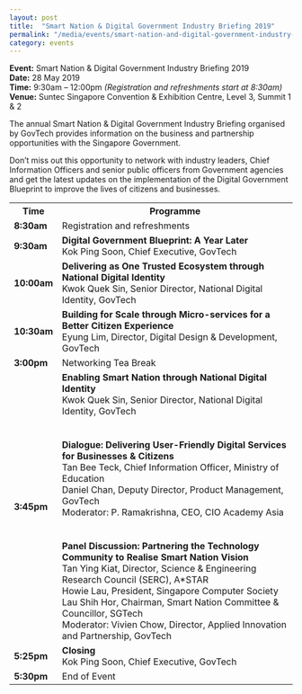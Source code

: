 ```yaml
---
layout: post
title:  "Smart Nation & Digital Government Industry Briefing 2019"
permalink: "/media/events/smart-nation-and-digital-government-industry-briefing-2019"
category: events
---
```


**Event:** Smart Nation & Digital Government Industry Briefing 2019<br>
**Date:** 28 May 2019 <br>
**Time:** 9:30am – 12:00pm *(Registration and refreshments start at 8:30am)* <br>
**Venue:** Suntec Singapore Convention & Exhibition Centre, Level 3, Summit 1 & 2 <br>
 
The annual Smart Nation & Digital Government Industry Briefing organised by GovTech provides information on the business and partnership opportunities with the Singapore Government.
 
Don’t miss out this opportunity to network with industry leaders, Chief Information Officers and senior public officers from Government agencies and get the latest updates on the implementation of the Digital Government Blueprint to improve the lives of citizens and businesses.


<table>
  <tr>
    <th>Time</th>
    <th>Programme</th>
  </tr>
  <tr>
    <td><span style="font-weight:bold">8:30am</span></td>
    <td>Registration and refreshments</td>
  </tr>
  <tr>
    <td><span style="font-weight:bold">9:30am</span></td>
    <td><span style="font-weight:bold">Digital Government Blueprint: A Year Later</span><br>Kok Ping Soon, Chief Executive, GovTech</td>
  </tr>
  <tr>
    <td><span style="font-weight:bold">10:00am</span></td>
    <td><span style="font-weight:bold">Delivering as One Trusted Ecosystem through National Digital Identity</span><br>Kwok Quek Sin, Senior Director, National Digital Identity, GovTech</td>
  </tr>
  <tr>
    <td><span style="font-weight:bold">10:30am</span></td>
    <td><span style="font-weight:bold">Building for Scale through Micro-services for a Better Citizen Experience</span><br>Eyung Lim, Director, Digital Design & Development, GovTech</td>
  </tr>
  <tr>
    <td><span style="font-weight:bold">3:00pm</span></td>
    <td>Networking Tea Break</td>
  </tr>
  <tr>
    <td><span style="font-weight:bold">3:45pm</span></td>
    <td><span style="font-weight:bold">Enabling Smart Nation through National Digital Identity</span><br>Kwok Quek Sin, Senior Director, National Digital Identity, GovTech<br><br><br><span style="font-weight:bold">Dialogue: Delivering User-Friendly Digital Services for Businesses &amp; Citizens</span><br>Tan Bee Teck, Chief Information Officer, Ministry of Education<br>Daniel Chan, Deputy Director, Product Management, GovTech<br>Moderator: P. Ramakrishna, CEO, CIO Academy Asia<br><br><br><span style="font-weight:bolder">Panel Discussion: Partnering  the Technology Community to Realise Smart Nation Vision</span><br>Tan Ying Kiat, Director, Science &amp; Engineering Research Council (SERC), A*STAR<br>Howie Lau, President, Singapore Computer Society<br>Lau Shih Hor, Chairman, Smart Nation Committee &amp; Councillor, SGTech<br>Moderator: Vivien Chow, Director, Applied Innovation and Partnership, GovTech<br></td>
  </tr>
  <tr>
    <td><span style="font-weight:bold">5:25pm</span></td>
    <td><span style="font-weight:bold">Closing</span><br>Kok Ping Soon, Chief Executive, GovTech</td>
  </tr>
  <tr>
    <td><span style="font-weight:bold">5:30pm</span></td>
    <td>End of Event</td>
  </tr>
</table>
